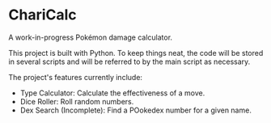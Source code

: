 # ChariCalc
A work-in-progress Pokémon damage calculator.

This project is built with Python. To keep things neat, the code will be stored in several scripts and will be referred to by the main script as necessary.

The project's features currently include:
   - Type Calculator: Calculate the effectiveness of a move.
   - Dice Roller: Roll random numbers.
   - Dex Search (Incomplete): Find a POokedex number for a given name.
